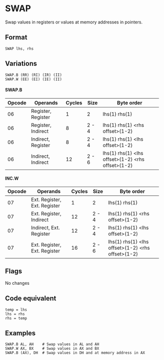 # SWAP

Swap values in registers or values at memory addresses in pointers.

## Format 

`SWAP lhs, rhs`

## Variations

```
SWAP.B (RR) (RI) (IR) (II)
SWAP.W (EE) (EI) (IE) (II)
```

#### SWAP.B

| Opcode | Operands           | Cycles | Size  | Byte order                                          |
|--------|--------------------|--------|-------|-----------------------------------------------------|
| 06     | Register, Register | 1      | 2     | lhs(1) rhs(1)                                       |
| 06     | Register, Indirect | 8      | 2 - 4 | lhs(1) rhs(1)  \<rhs offset>(1-2)                   |
| 06     | Indirect, Register | 8      | 2 - 4 | lhs(1) rhs(1) \<lhs offset>(1-2)                    |
| 06     | Indirect, Indirect | 12     | 2 - 6 | lhs(1) rhs(1) \<lhs offset>(1-2) \<rhs offset>(1-2) |

#### INC.W

| Opcode | Operands                     | Cycles | Size  | Byte order                                          |
|--------|------------------------------|--------|-------|-----------------------------------------------------|
| 07     | Ext. Register, Ext. Register | 1      | 2     | lhs(1) rhs(1)                                       |
| 07     | Ext. Register, Indirect      | 12     | 2 - 4 | lhs(1) rhs(1)  \<rhs offset>(1-2)                   |
| 07     | Indirect, Ext. Register      | 12     | 2 - 4 | lhs(1) rhs(1) \<lhs offset>(1-2)                    |
| 07     | Ext. Register, Ext. Register | 16     | 2 - 6 | lhs(1) rhs(1) \<lhs offset>(1-2) \<rhs offset>(1-2) |

## Flags

No changes

## Code equivalent

```
temp = lhs
lhs = rhs
rhs = temp
```

## Examples

```
SWAP.B AL, AH    # Swap values in AL and AH
SWAP.W AX, BX    # Swap values in AX and BX
SWAP.B (AX), DH  # Swap values in DH and at memory address in AX
```